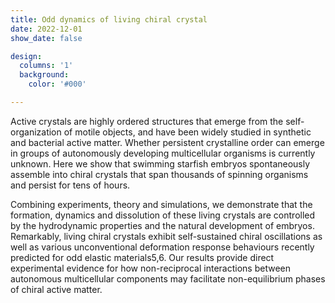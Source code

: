 ```yaml
---
title: Odd dynamics of living chiral crystal
date: 2022-12-01
show_date: false

design:
  columns: '1'
  background:
    color: '#000'

---
```


Active crystals are highly ordered structures that emerge from the self-organization of motile objects, and have been widely studied in synthetic and bacterial active matter. Whether persistent crystalline order can emerge in groups of autonomously developing multicellular organisms is currently unknown. Here we show that swimming starfish embryos spontaneously assemble into chiral crystals that span thousands of spinning organisms and persist for tens of hours. 

<!--more-->

Combining experiments, theory and simulations, we demonstrate that the formation, dynamics and dissolution of these living crystals are controlled by the hydrodynamic properties and the natural development of embryos. Remarkably, living chiral crystals exhibit self-sustained chiral oscillations as well as various unconventional deformation response behaviours recently predicted for odd elastic materials5,6. Our results provide direct experimental evidence for how non-reciprocal interactions between autonomous multicellular components may facilitate non-equilibrium phases of chiral active matter.
